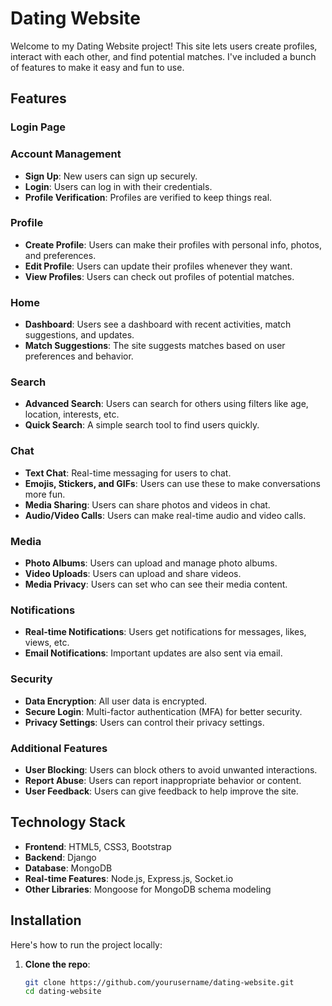 # Dating Website

Welcome to my Dating Website project! This site lets users create profiles, interact with each other, and find potential matches. I've included a bunch of features to make it easy and fun to use.

## Features
### Login Page

### Account Management
- **Sign Up**: New users can sign up securely.
- **Login**: Users can log in with their credentials.
- **Profile Verification**: Profiles are verified to keep things real.

### Profile
- **Create Profile**: Users can make their profiles with personal info, photos, and preferences.
- **Edit Profile**: Users can update their profiles whenever they want.
- **View Profiles**: Users can check out profiles of potential matches.

### Home
- **Dashboard**: Users see a dashboard with recent activities, match suggestions, and updates.
- **Match Suggestions**: The site suggests matches based on user preferences and behavior.

### Search
- **Advanced Search**: Users can search for others using filters like age, location, interests, etc.
- **Quick Search**: A simple search tool to find users quickly.

### Chat
- **Text Chat**: Real-time messaging for users to chat.
- **Emojis, Stickers, and GIFs**: Users can use these to make conversations more fun.
- **Media Sharing**: Users can share photos and videos in chat.
- **Audio/Video Calls**: Users can make real-time audio and video calls.

### Media
- **Photo Albums**: Users can upload and manage photo albums.
- **Video Uploads**: Users can upload and share videos.
- **Media Privacy**: Users can set who can see their media content.

### Notifications
- **Real-time Notifications**: Users get notifications for messages, likes, views, etc.
- **Email Notifications**: Important updates are also sent via email.

### Security
- **Data Encryption**: All user data is encrypted.
- **Secure Login**: Multi-factor authentication (MFA) for better security.
- **Privacy Settings**: Users can control their privacy settings.

### Additional Features
- **User Blocking**: Users can block others to avoid unwanted interactions.
- **Report Abuse**: Users can report inappropriate behavior or content.
- **User Feedback**: Users can give feedback to help improve the site.

## Technology Stack

- **Frontend**: HTML5, CSS3, Bootstrap
- **Backend**: Django
- **Database**: MongoDB
- **Real-time Features**: Node.js, Express.js, Socket.io
- **Other Libraries**: Mongoose for MongoDB schema modeling

## Installation

Here's how to run the project locally:

1. **Clone the repo**:
   ```bash
   git clone https://github.com/yourusername/dating-website.git
   cd dating-website

